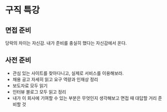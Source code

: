 # 구직 특강

## 면접 준비

당락의 차이는 자신감. 내가 준비를 충실히 했다는 자신감에서 온다.

## 사전 준비

* 관심 있는 사이트를 찾아다니고, 실제로 서비스를 이용해보라.
* 채용 공고 자세히 읽고 요구 역량과 인재상 정리
* 보도자료 모두 읽기
* 인터뷰 블로그 모두 읽고 정리
* 내가 이 회사에 기여할 수 있는 부분은 무엇인지 생각해보고 면접 때 대답할 거리 준비할 것
